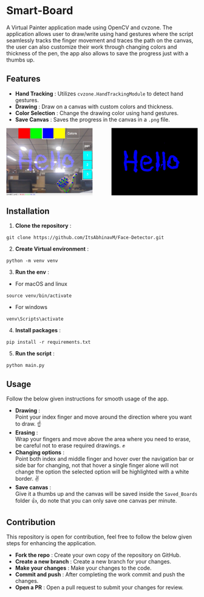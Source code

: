 # Smart-Board

A Virtual Painter application made using OpenCV and cvzone. The application allows user to draw/write using hand gestures where the script seamlessly tracks the finger movement and traces the path on the canvas, the user can also customize their work through changing colors and thickness of the pen, the app also allows to save the progress just with a thumbs up.

## Features

- **Hand Tracking** : Utilizes `cvzone.HandTrackingModule` to detect hand gestures.
- **Drawing** : Draw on a canvas with custom colors and thickness.
- **Color Selection** : Change the drawing color using hand gestures.
- **Save Canvas** : Saves the progress in the canvas in a `.png` file.
<div style="display: flex; justify-content: space-between;">
  <img src="Assets/webcam.jpg" alt="Webcam Image" width="45%" />
  <img src="Assets/canvas.jpg" alt="Canvas Image" width="45%" />
</div>

## Installation

1. **Clone the repository** : 
```
git clone https://github.com/ItsAbhinavM/Face-Detector.git
```
2. **Create Virtual environment** :
```
python -m venv venv
```
3. **Run the env** :
- For macOS and linux
```
source venv/bin/activate
```
- For windows
```
venv\Scripts\activate
```
4. **Install packages** :
```
pip install -r requirements.txt
```
5. **Run the script** :
```
python main.py
```

## Usage
Follow the below given instructions for smooth usage of the app.
- **Drawing** : <br>
  Point your index finger and move around the direction where you want to draw. ☝️
- **Erasing**  :<br>
  Wrap your fingers and move above the area where you need to erase, be careful not to erase required drawings. ✊
- **Changing options** : <br>
  Point both index and middle finger and hover over the navigation bar or side bar for changing, not that hover a single finger alone will not change the option the selected option will be highlighted with a white border. ✌️
- **Save canvas** : <br>
  Give it a thumbs up and the canvas will be saved inside the `Saved_Boards` folder 👍, do note that you can only save one canvas per minute.

## Contribution
This repository is open for contribution, feel free to follow the below given steps for enhancing the application.
- **Fork the repo** : Create your own copy of the repository on GitHub.
- **Create a new branch** : Create a new branch for your changes.
- **Make your changes** : Make your changes to the code.
- **Commit and push** : After completing the work commit and push the changes.
- **Open a PR** : Open a pull request to submit your changes for review.


